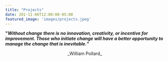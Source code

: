 ```yaml
---
title: "Projects"
date: 201-11-06T12:00:00-05:00
featured_image: 'images/projects.jpeg'
---
```

<strong>"_Without change there is no innovation, creativity, or incentive for improvement. Those who initiate change will have a better opportunity to manage the change that is inevitable._"</strong><br> 
<center>_William Pollard_</center>

